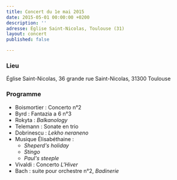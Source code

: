 ```yaml
---
title: Concert du 1e mai 2015
date: 2015-05-01 00:00:00 +0200
description: ''
adresse: Église Saint-Nicolas, Toulouse (31)
layout: concert
published: false

---
```

### Lieu

Église Saint-Nicolas, 36 grande rue Saint-Nicolas, 31300 Toulouse

### Programme

* Boismortier : Concerto n°2
* Byrd : Fantazia a 6 n°3
* Rokyta : _Balkanology_
* Telemann : Sonate en trio
* Dobrinescu : _Lekho neraneno_
* Musique Élisabéthaine :
  * _Sheperd's holiday_
  * _Stingo_
  * _Paul's steeple_
* Vivaldi : Concerto _L'Hiver_
* Bach : suite pour orchestre n°2, _Badinerie_
